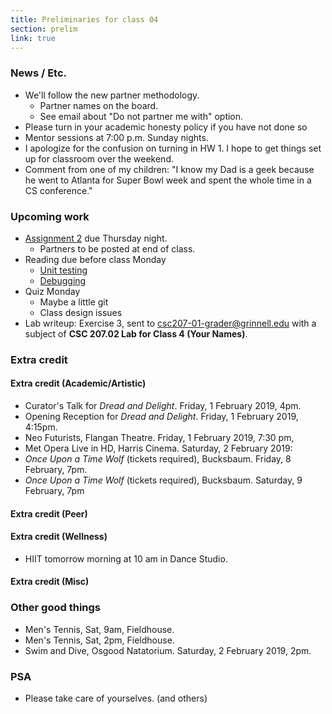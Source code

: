 ```yaml
---
title: Preliminaries for class 04
section: prelim
link: true
---
```

### News / Etc.

* We'll follow the new partner methodology.
    * Partner names on the board.
    * See email about "Do not partner me with" option.
* Please turn in your academic honesty policy if you have not done so
* Mentor sessions at 7:00 p.m. Sunday nights.
* I apologize for the confusion on turning in HW 1.  I hope to get things
  set up for classroom over the weekend.
* Comment from one of my children: "I know my Dad is a geek because
  he went to Atlanta for Super Bowl week and spent the whole time in
  a CS conference."

### Upcoming work

* [Assignment 2](../assignments/assignment02) due Thursday night.
    * Partners to be posted at end of class.
* Reading due before class Monday
    * [Unit testing](../readings/unit-testing)
    * [Debugging](../readings/debugging)
* Quiz Monday
    * Maybe a little git
    * Class design issues
* Lab writeup: Exercise 3, sent to csc207-01-grader@grinnell.edu with
  a subject of **CSC 207.02 Lab for Class 4 (Your Names)**.

### Extra credit

#### Extra credit (Academic/Artistic)

* Curator's Talk for _Dread and Delight_.
  Friday, 1 February 2019, 4pm.
* Opening Reception for _Dread and Delight_.
  Friday, 1 February 2019, 4:15pm. 
* Neo Futurists, Flangan Theatre.
  Friday, 1 February 2019, 7:30 pm, 
* Met Opera Live in HD, Harris Cinema.
  Saturday, 2 February 2019: 
* _Once Upon a Time Wolf_ (tickets required), Bucksbaum.
  Friday, 8 February, 7pm.
* _Once Upon a Time Wolf_ (tickets required), Bucksbaum.
  Saturday, 9 February, 7pm

#### Extra credit (Peer)

#### Extra credit (Wellness)

* HIIT tomorrow morning at 10 am in Dance Studio.

#### Extra credit (Misc)

### Other good things

* Men's Tennis, Sat, 9am, Fieldhouse.
* Men's Tennis, Sat, 2pm, Fieldhouse.
* Swim and Dive, Osgood Natatorium.
  Saturday, 2 February 2019, 2pm.

### PSA

* Please take care of yourselves. (and others)

